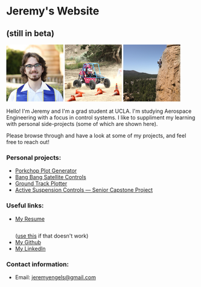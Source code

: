 # Jeremy's Website
## (still in beta)

<p float="left">
  <img src="/img/portrait.jpeg" width="30%" />
  <img src="/img/baja.jpeg" width="30%" /> 
  <img src="/img/climbing.jpeg" width="30%" />
</p>

Hello! I'm Jeremy and I'm a grad student at UCLA. I'm studying Aerospace Engineering with a focus in control systems. I like to suppliment my learning with personal side-projects (some of which are shown here).

Please browse through and have a look at some of my projects, and feel free to reach out!

### Personal projects:
* [Porkchop Plot Generator](interplanetary-porkchop.md)
* [Bang Bang Satellite Controls](bang-bang.md)
* [Ground Track Plotter](ground-track.md)
* [Active Suspension Controls — Senior Capstone Project](senior-design.md)


### Useful links:
* <a id="raw-url" href="https://raw.githubusercontent.com/jeremyengels/resume/master/jeremy_engels_resume_2021.pdf">My Resume</a> <pre></pre> ([use this](https://github.com/jeremyengels/resume/blob/master/jeremy_engels_resume_2021.pdf) if that doesn't work)
* [My Github](https://github.com/jeremyengels)
* [My LinkedIn](https://www.linkedin.com/in/jeremyengels/)



### Contact information:
* Email: [jeremyengels@gmail.com](mailto:jeremyengels@gmail.com)
